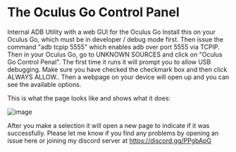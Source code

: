 # The Oculus Go Control Panel
Internal ADB Utility with a web GUI for the Oculus Go
Install this on your Oculus Go, which must be in developer / debug mode first.
Then issue the command "adb tcpip 5555" which enables adb over port 5555 via TCPIP.
Then in your Oculus Go, go to UNKNOWN SOURCES and click on "Oculus Go Control Penal". The first time it runs it will prompt you to allow USB debugging. Make sure you have checked the checkmark box and then click ALWAYS ALLOW.. Then a webpage on your device will open up and you can see the available options.

This is what the page looks like and shows what it does:

![image](https://github.com/petermg/The-Oculus-Go-Control-Panel/assets/20764493/b21b85af-47de-493e-9c74-a087cbd13daa)

After you make a selection it will open a new page to indicate if it was successfully. Please let me know if you find any problems by opening an issue here or joining my discord server at https://discord.gg/PPgbApG


